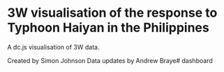 3W visualisation of the response to Typhoon Haiyan in the Philippines
==============

A dc.js visualisation of 3W data.

Created by Simon Johnson
Data updates by Andrew Braye# dashboard
